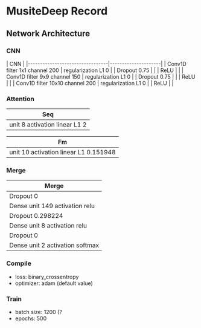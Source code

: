 # MusiteDeep Record

## Network Architecture

### CNN

| CNN |
|---------------------------------|---------------------|
| Conv1D filter 1x1 channel 200   | regularization L1 0 |
| Dropout 0.75                    |                     |
| ReLU                            |                     |
| Conv1D filter 9x9 channel 150   | regularization L1 0 | 
| Dropout 0.75                    |                     |
| ReLU                            |                     |
| Conv1D filter 10x10 channel 200 | regularization L1 0 |
| ReLU                            |                     |

### Attention

| Seq |
|-----|
| unit 8 activation linear L1 2 |

| Fm |
|----|
| unit 10 activation linear L1 0.151948 |


### Merge

| Merge |
|---------------------------------|
| Dropout 0                       |
| Dense unit 149 activation relu  |
| Dropout 0.298224                |
| Dense unit 8 activation relu    |
| Dropout 0                       |
| Dense unit 2 activation softmax |

### Compile

- loss: binary_crossentropy
- optimizer: adam (default value)

### Train

- batch size: 1200 (?
- epochs: 500

